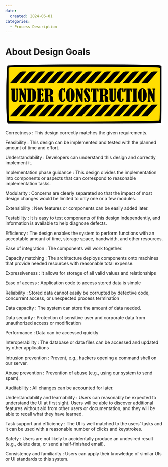 ```yaml
---
date:
  created: 2024-06-01
categories:
  - Process Description
---
```

# About Design Goals

![Under Construction](../images/underconstruction.svg)

<span id="dg_correctness">Correctness</span>
: This design correctly matches the given requirements.

<span id="dg_feasibility">Feasibility</span>
: This design can be implemented and tested with the planned amount of time and effort.
<!-- more -->

<span id="dg_understandability">Understandability</span>
: Developers can understand this design and correctly implement it.

<span id="dg_guidance">Implementation phase guidance</span>
: This design divides the implementation into components or aspects that can correspond to reasonable implementation tasks.

<span id="dg_modularity">Modularity</span>
: Concerns are clearly separated so that the impact of most design changes would be limited to only one or a few modules.

<span id="dg_extensibility">Extensibility</span>
: New features or components can be easily added later.

<span id="dg_testability">Testability</span>
: It is easy to test components of this design independently, and information is available to help diagnose defects.

<span id="dg_efficency">Efficiency</span>
: The design enables the system to perform functions with an acceptable amount of time, storage space, bandwidth, and other resources.

<span id="dg_easy_integration">Ease of integration</span>
: The components will work together.

<span id="dg_cap_match">Capacity matching</span>
: The architecture deploys components onto machines that provide needed resources with reasonable total expense.

<span id="dg_expressiveness">Expressiveness</span>
: It allows for storage of all valid values and relationships

<span id="dg_easy_access">Ease of access</span>
: Application code to access stored data is simple

<span id="dg_data_reliability">Reliability</span>
: Stored data cannot easily be corrupted by defective code, concurrent access, or unexpected process termination

<span id="dg_data_capacity">Data capacity</span>
: The system can store the amount of data needed.

<span id="dg_data_security">Data security</span>
: Protection of sensitive user and corporate data from unauthorized access or modification

<span id="dg_data_performance">Performance</span>
: Data can be accessed quickly

<span id="dg_data_interop">Interoperability</span>
: The database or data files can be accessed and updated by other applications

<span id="dg_no_intrusion">Intrusion prevention</span>
: Prevent, e.g., hackers opening a command shell on our server.

<span id="dg_no_abuse">Abuse prevention</span>
: Prevention of abuse (e.g., using our system to send spam).

<span id="dg_auditability">Auditability</span>
: All changes can be accounted for later.

<span id="dg_use_understand">Understandability and learnability</span>
: Users can reasonably be expected to understand the UI at first sight. Users will be able to discover additional features without aid from other users or documentation, and they will be able to recall what they have learned.

<span id="dg_use_efficiency">Task support and efficiency</span>
: The UI is well matched to the users' tasks and it can be used with a reasonable number of clicks and keystrokes.

<span id="dg_use_safety">Safety</span>
: Users are not likely to accidentally produce an undesired result (e.g., delete data, or send a half-finished email).

<span id="dg_use_consistency">Consistency and familiarity</span>
: Users can apply their knowledge of similar UIs or UI standards to this system.
